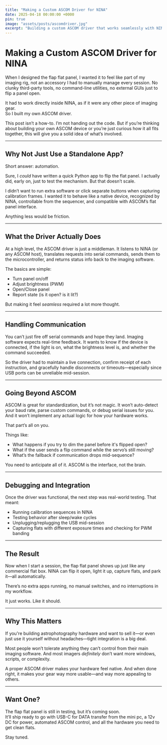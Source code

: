 ```yaml
---
title: "Making a Custom ASCOM Driver for NINA"
date: 2025-04-18 00:00:00 +0000
pin: true
image: "assets/posts/ascomdriver.jpg"
excerpt: "Building a custom ASCOM driver that works seamlessly with NINA, without external apps. Here's what I learned making mine."
---
```


# Making a Custom ASCOM Driver for NINA

When I designed the flap flat panel, I wanted it to feel like part of my imaging rig, not an accessory I had to manually manage every session. No clunky third-party tools, no command-line utilities, no external GUIs just to flip a panel open.

It had to work directly inside NINA, as if it were any other piece of imaging gear.  
So I built my own ASCOM driver.

This post isn’t a how-to. I’m not handing out the code. But if you’re thinking about building your own ASCOM device or you’re just curious how it all fits together, this will give you a solid idea of what’s involved.

---

## Why Not Just Use a Standalone App?

Short answer: automation.

Sure, I *could* have written a quick Python app to flip the flat panel. I actually did, early on, just to test the mechanism. But that doesn’t scale.

I didn’t want to run extra software or click separate buttons when capturing calibration frames. I wanted it to behave like a native device, recognized by NINA, controllable from the sequencer, and compatible with ASCOM’s flat panel interface.

Anything less would be friction.

---

## What the Driver Actually Does

At a high level, the ASCOM driver is just a middleman. It listens to NINA (or any ASCOM host), translates requests into serial commands, sends them to the microcontroller, and returns status info back to the imaging software.

The basics are simple:  
- Turn panel on/off  
- Adjust brightness (PWM)  
- Open/Close panel
- Report state (is it open? is it lit?)  

But making it feel *seamless* required a lot more thought.

---

## Handling Communication

You can’t just fire off serial commands and hope they land. Imaging software expects real-time feedback. It wants to know if the device is connected, if the light is on, what the brightness level is, and whether the command succeeded.

So the driver had to maintain a live connection, confirm receipt of each instruction, and gracefully handle disconnects or timeouts—especially since USB ports can be unreliable mid-session.

---

## Going Beyond ASCOM

ASCOM is great for standardization, but it’s not magic. It won’t auto-detect your baud rate, parse custom commands, or debug serial issues for you. And it won’t implement any actual logic for how your hardware works.

That part’s all on you.

Things like:  
- What happens if you try to dim the panel before it's flipped open?  
- What if the user sends a flip command while the servo’s still moving?  
- What’s the fallback if communication drops mid-sequence?  

You need to anticipate all of it. ASCOM is the interface, not the brain.

---

## Debugging and Integration

Once the driver was functional, the next step was real-world testing. That meant:

- Running calibration sequences in NINA  
- Testing behavior after sleep/wake cycles  
- Unplugging/replugging the USB mid-session  
- Capturing flats with different exposure times and checking for PWM banding

---

## The Result

Now when I start a session, the flap flat panel shows up just like any commercial flat box. NINA can flip it open, light it up, capture flats, and park it—all automatically.

There’s no extra apps running, no manual switches, and no interruptions in my workflow.

It just works. Like it should.

---

## Why This Matters

If you're building astrophotography hardware and want to sell it—or even just use it yourself without headaches—tight integration is a big deal.

Most people won’t tolerate anything they can’t control from their main imaging software. And most imagers *definitely* don’t want more windows, scripts, or complexity.

A proper ASCOM driver makes your hardware feel native. And when done right, it makes your gear way more usable—and way more appealing to others.

---

## Want One?

The flap flat panel is still in testing, but it’s coming soon.  
It’ll ship ready to go with USB-C for DATA transfer from the mini pc, a 12v DC for power, automated ASCOM control, and all the hardware you need to get clean flats.

Stay tuned.

